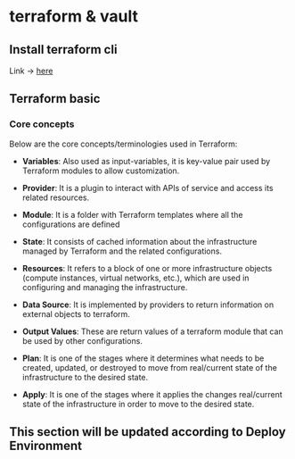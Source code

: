 # terraform & vault


## Install terraform cli

Link -> [here](https://learn.hashicorp.com/tutorials/terraform/install-cli)

## Terraform basic

### Core concepts

Below are the core concepts/terminologies used in Terraform:

  * **Variables**: Also used as input-variables, it is key-value pair used by Terraform modules to allow customization.

  * **Provider**: It is a plugin to interact with APIs of service and access its related resources.

  * **Module**: It is a folder with Terraform templates where all the configurations are defined

  * **State**: It consists of cached information about the infrastructure managed by Terraform and the related configurations.

  * **Resources**: It refers to a block of one or more infrastructure objects (compute instances, virtual networks, etc.), which are used in configuring and managing the infrastructure.

  * **Data Source**: It is implemented by providers to return information on external objects to terraform.

  * **Output Values**: These are return values of a terraform module that can be used by other configurations.

  * **Plan**: It is one of the stages where it determines what needs to be created, updated, or destroyed to move from real/current state of the infrastructure to the desired state.

  * **Apply**: It is one of the stages where it applies the changes real/current state of the infrastructure in order to move to the desired state.





## This section will be updated according to Deploy Environment



